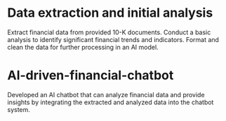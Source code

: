 # Data extraction and initial analysis
Extract financial data from provided 10-K documents. Conduct a basic analysis to identify significant financial trends and indicators. Format and clean the data for further processing in an AI model.

# AI-driven-financial-chatbot
Developed an AI chatbot that can analyze financial data and provide insights by integrating the extracted and analyzed data into the chatbot system.
